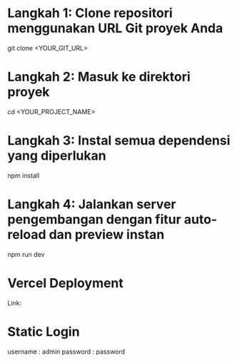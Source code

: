# Langkah 1: Clone repositori menggunakan URL Git proyek Anda  
git clone <YOUR_GIT_URL>

# Langkah 2: Masuk ke direktori proyek  
cd <YOUR_PROJECT_NAME>

# Langkah 3: Instal semua dependensi yang diperlukan  
npm install

# Langkah 4: Jalankan server pengembangan dengan fitur auto-reload dan preview instan  
npm run dev

# Vercel Deployment
Link: 

# Static Login
username : admin
password : password


